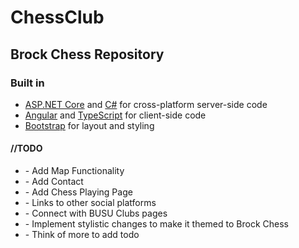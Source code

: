 # ChessClub
<h2>Brock Chess Repository</h2>
<h3> Built in </h3>
<ul>
  <li><a href='https://get.asp.net/'>ASP.NET Core</a> and <a href='https://msdn.microsoft.com/en-us/library/67ef8sbd.aspx'>C#</a> for cross-platform server-side code</li>
  <li><a href='https://angular.io/'>Angular</a> and <a href='http://www.typescriptlang.org/'>TypeScript</a> for client-side code</li>
  <li><a href='http://getbootstrap.com/'>Bootstrap</a> for layout and styling</li>
</ul>

<h4>
  //TODO
</h4>
<ul>
  <li> - Add Map Functionality </li>
  <li> - Add Contact  </li>
  <li> - Add Chess Playing Page</li>
  <li> - Links to other social platforms</li>
  <li> - Connect with BUSU Clubs pages </li>
  <li> - Implement stylistic changes to make it themed to Brock Chess</li>
  <li> - Think of more to add todo</li>
</ul>
